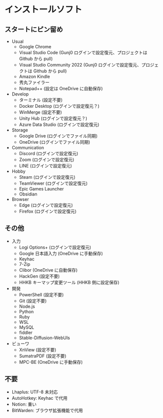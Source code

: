 # インストールソフト

## スタートにピン留め

- Usual
  - Google Chrome
  - Visual Studio Code (Gunj0 ログインで設定復元、プロジェクトは Github から pull)
  - Visual Studio Community 2022 (Gunj0 ログインで設定復元、プロジェクトは Github から pull)
  - Amazon Kindle
  - 秀丸ファイラー
  - Notepad++ (設定は OneDrive に自動保存)
- Develop
  - ターミナル (設定不要)
  - Docker Desktop (ログインで設定復元？)
  - WinMerge (設定不要)
  - Unity Hub (ログインで設定復元？)
  - Azure Data Studio (ログインで設定復元)
- Storage
  - Google Drive (ログインでファイル同期)
  - OneDrive (ログインでファイル同期)
- Communication
  - Discord (ログインで設定復元)
  - Zoom (ログインで設定復元)
  - LINE (ログインで設定復元)
- Hobby
  - Steam (ログインで設定復元)
  - TeamViewer (ログインで設定復元)
  - Epic Games Launcher
  - Obsidian
- Browser
  - Edge (ログインで設定復元)
  - Firefox (ログインで設定復元)

## その他

- 入力
  - Logi Options+ (ログインで設定復元)
  - Google 日本語入力 (OneDrive に手動保存)
  - Keyhac
  - 7-Zip
  - Clibor (OneDrive に自動保存)
  - HackGen (設定不要)
  - HHKB キーマップ変更ツール (HHKB 側に設定保存)
- 開発
  - PowerShell (設定不要)
  - Git (設定不要)
  - Node.js
  - Python
  - Ruby
  - WSL
  - MySQL
  - fiddler
  - Stable-Diffusion-WebUIs
- ビューワ
  - XnView (設定不要)
  - SumatraPDF (設定不要)
  - MPC-BE (OneDrive に手動保存)

## 不要

- Lhaplus: UTF-8 未対応
- AutoHotkey: Keyhac で代用
- Notion: 重い
- BitWarden: ブラウザ拡張機能で代用

